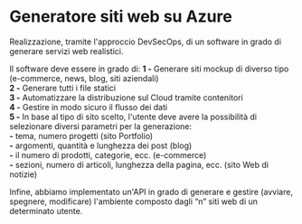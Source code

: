 # Generatore siti web su Azure
Realizzazione, tramite l'approccio DevSecOps, di un software in grado di generare servizi web realistici.

Il software deve essere in grado di:
**1 -** Generare siti mockup di diverso tipo (e-commerce, news, blog, siti aziendali)</br>
  **2 -** Generare tutti i file statici</br>
**3 -** Automatizzare la distribuzione sul Cloud tramite contenitori</br>
**4 -** Gestire in modo sicuro il flusso dei dati</br>
**5 -** In base al tipo di sito scelto, l'utente deve avere la possibilità di selezionare diversi parametri per la generazione:</br>
    **-** tema, numero progetti (sito Portfolio)</br>
  **-** argomenti, quantità e lunghezza dei post (blog)</br>
  **-** il numero di prodotti, categorie, ecc. (e-commerce)</br>
  **-** sezioni, numero di articoli, lunghezza della pagina, ecc. (sito Web di notizie)

Infine, abbiamo implementato un'API in grado di generare e gestire (avviare, spegnere, modificare) l'ambiente composto dagli “n” siti web di un determinato utente.
